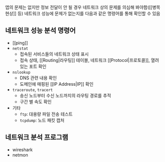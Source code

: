 앱의 문제는 없지만 정보 전달이 안 될 경우 네트워크 상의 문제를 의심해 봐야함([[병목 현상]] 등)
네트워크 성능에 문제가 없는지를 다음과 같은 명령어를 통해 확인할 수 있음
## 네트워크 성능 분석 명령어
-  [[ping]]
- `netstat`
	- 접속된 서비스들의 네트워크 상태 표시
	- 접속 상태, [[Routing|라우팅]] 테이블, 네트워크 [[Protocol|프로토콜]], 열려있는 포트 확인
- `nslookup`
	- DNS 관련 내용 확인
	- 도메인에 매핑된 [[IP Address|IP]] 확인
- `traceroute`, `tracert`
	- 송신 노드부터 수신 노드까지의 라우팅 경로를 추적
	- 구간 별 속도 확인
- 기타
	- `ftp`: 대용량 파일 전송 테스트
	- `tcpdump`: 노드 패킷 캡처
## 네트워크 분석 프로그램
- wireshark
- netmon
